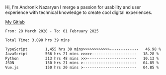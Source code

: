Hi, I'm Andronik Nazaryan
I merge a passion for usability and user experience with technical knowledge to create cool digital experiences.

[My Gitlab](https://gitlab.com/anridev24)

<!--START_SECTION:waka-->

```txt
From: 28 March 2020 - To: 01 February 2025

Total Time: 3,098 hrs 39 mins

TypeScript        1,455 hrs 38 mins>>>>>>>>>>>>-------------   46.98 %
JavaScript        566 hrs 21 mins >>>>>--------------------   18.28 %
Python            313 hrs 48 mins >>>----------------------   10.13 %
JSON              150 hrs 21 mins >------------------------   04.85 %
Vue.js            150 hrs 20 mins >------------------------   04.85 %
```

<!--END_SECTION:waka-->
